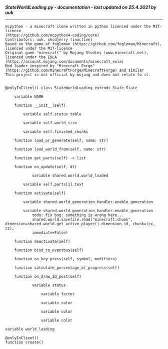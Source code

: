 ***StateWorldLoading.py - documentation - last updated on 25.4.2021 by uuk***
___

    mcpython - a minecraft clone written in python licenced under the MIT-licence 
    (https://github.com/mcpython4-coding/core)
    Contributors: uuk, xkcdjerry (inactive)
    Based on the game of fogleman (https://github.com/fogleman/Minecraft), licenced under the MIT-licence
    Original game "minecraft" by Mojang Studios (www.minecraft.net), licenced under the EULA
    (https://account.mojang.com/documents/minecraft_eula)
    Mod loader inspired by "Minecraft Forge" (https://github.com/MinecraftForge/MinecraftForge) and similar
    This project is not official by mojang and does not relate to it.


    @onlyInClient() class StateWorldLoading extends State.State

        variable NAME

        function __init__(self)

            variable self.status_table

            variable self.world_size

            variable self.finished_chunks

        function load_or_generate(self, name: str)

        function load_world_from(self, name: str)

        function get_parts(self) -> list

        function on_update(self, dt)

                variable shared.world.world_loaded

            variable self.parts[1].text

        function activate(self)

            variable shared.world_generation_handler.enable_generation

            variable shared.world_generation_handler.enable_generation
                todo: fix bug: something is wrong here...
                shared.world.savefile.read("minecraft:chunk", dimension=shared.world.get_active_player().dimension.id, chunk=(cx, cz),
                immediate=False)

        function deactivate(self)

        function bind_to_eventbus(self)

        function on_key_press(self, symbol, modifiers)

        function calculate_percentage_of_progress(self)

        function on_draw_2d_post(self)

                variable status

                    variable factor

                    variable color

                    variable color

                    variable color

    variable world_loading

    @onlyInClient()
    function create()